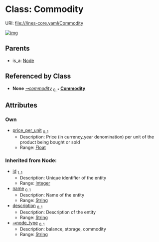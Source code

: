 
# Class: Commodity



URI: [file:///ines-core.yaml/Commodity](file:///ines-core.yaml/Commodity)


[![img](https://yuml.me/diagram/nofunky;dir:TB/class/[Node],[Database]++-%20commodity%200..*>[Commodity&#124;price_per_unit:float%20%3F;node_type(i):string%20%3F;id(i):integer;name(i):string%20%3F;description(i):string%20%3F],[Node]^-[Commodity],[Database])](https://yuml.me/diagram/nofunky;dir:TB/class/[Node],[Database]++-%20commodity%200..*>[Commodity&#124;price_per_unit:float%20%3F;node_type(i):string%20%3F;id(i):integer;name(i):string%20%3F;description(i):string%20%3F],[Node]^-[Commodity],[Database])

## Parents

 *  is_a: [Node](Node.md)

## Referenced by Class

 *  **None** *[➞commodity](database__commodity.md)*  <sub>0..\*</sub>  **[Commodity](Commodity.md)**

## Attributes


### Own

 * [price_per_unit](price_per_unit.md)  <sub>0..1</sub>
     * Description: Price (in currency_year denomination) per unit of the product being bought or sold
     * Range: [Float](types/Float.md)

### Inherited from Node:

 * [id](id.md)  <sub>1..1</sub>
     * Description: Unique identifier of the entity
     * Range: [Integer](types/Integer.md)
 * [name](name.md)  <sub>0..1</sub>
     * Description: Name of the entity
     * Range: [String](types/String.md)
 * [description](description.md)  <sub>0..1</sub>
     * Description: Description of the entity
     * Range: [String](types/String.md)
 * [➞node_type](node__node_type.md)  <sub>0..1</sub>
     * Description: balance, storage, commodity
     * Range: [String](types/String.md)
